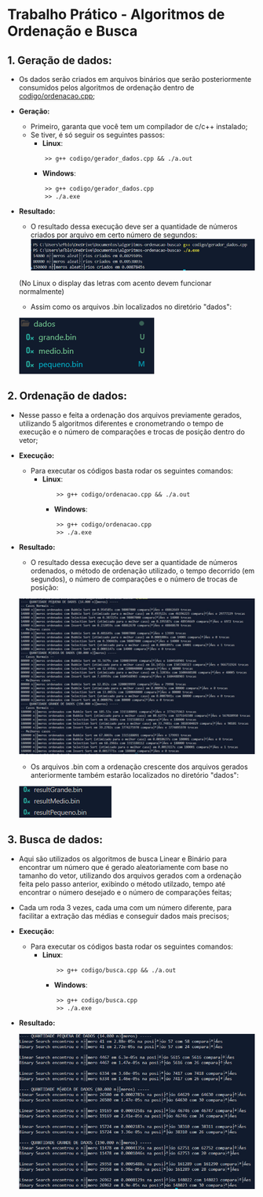 # Trabalho Prático - Algoritmos de Ordenação e Busca
## 1. Geração de dados:
- Os dados serão criados em arquivos binários que serão posteriormente consumidos pelos algoritmos de ordenação dentro de [codigo/ordenacao.cpp](codigo/ordenacao.cpp);
-  **Geração:**
    - Primeiro, garanta que você tem um compilador de c/c++ instalado;
    - Se tiver, é só seguir os seguintes passos:
        - **Linux**:
        ```shell
            >> g++ codigo/gerador_dados.cpp && ./a.out
        ```
        - **Windows**:
        ```shell
            >> g++ codigo/gerador_dados.cpp
            >> ./a.exe
        ```
- **Resultado:**
    - O resultado dessa execução deve ser a quantidade de números criados por arquivo em certo número de segundos:
    ![alt text](imagens/outputGerador.png)

    (No Linux o display das letras com acento devem funcionar normalmente)
    - Assim como os arquivos .bin localizados no diretório "dados":

    ![alt text](imagens/arquivosGerados.png)

## 2. Ordenação de dados:
- Nesse passo e feita a ordenação dos arquivos previamente gerados, utilizando 5 algoritmos diferentes e cronometrando o tempo de execução e o número de comparações e trocas de posição dentro do vetor;
-  **Execução:**
    - Para executar os códigos basta rodar os seguintes comandos:
        - **Linux**:
            ```shell
                >> g++ codigo/ordenacao.cpp && ./a.out
            ```
            - **Windows**:
            ```shell
                >> g++ codigo/ordenacao.cpp
                >> ./a.exe
            ```
- **Resultado:**
    - O resultado dessa execução deve ser a quantidade de números ordenados, o método de ordenação utilizado, o tempo decorrido (em segundos), o número de comparações e o número de trocas de posição:
    
    ![alt text](imagens/outputOrdenacao.png)

    - Os arquivos .bin com a ordenação crescente dos arquivos gerados anteriormente também estarão localizados no diretório "dados":

    ![alt text](imagens/arquivosOrdenados.png)

## 3. Busca de dados:
- Aqui são utilizados os algoritmos de busca Linear e Binário para encontrar um número que é gerado aleatoriamente com base no tamanho do vetor, utilizando dos arquivos gerados com a ordenação feita pelo passo anterior, exibindo o método utilzado, tempo até encontrar o número desejado e o número de comparações feitas;
- Cada um roda 3 vezes, cada uma com um número diferente, para facilitar a extração das médias e conseguir dados mais precisos; 
-  **Execução:**
    - Para executar os códigos basta rodar os seguintes comandos:
        - **Linux**:
            ```shell
                >> g++ codigo/busca.cpp && ./a.out
            ```
            - **Windows**:
            ```shell
                >> g++ codigo/busca.cpp
                >> ./a.exe
            ```
- **Resultado:**

	![alt text](imagens/outputBusca.png)
